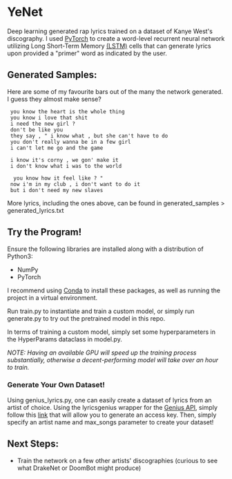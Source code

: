 # YeNet
Deep learning generated rap lyrics trained on a dataset of Kanye West's discography. I used [PyTorch](pytorch.org) to create a word-level recurrent neural network utilizing Long Short-Term Memory [(LSTM)](https://towardsdatascience.com/illustrated-guide-to-lstms-and-gru-s-a-step-by-step-explanation-44e9eb85bf21) cells
that can generate lyrics upon provided a "primer" word as indicated by the user.

## Generated Samples:
Here are some of my favourite bars out of the many the network generated. I guess they almost make sense?
```
 you know the heart is the whole thing 
 you know i love that shit 
 i need the new girl ? 
 don't be like you 
 they say , " i know what , but she can't have to do 
 you don't really wanna be in a few girl 
 i can't let me go and the game 
 
 i know it's corny , we gon' make it 
 i don't know what i was to the world 
 
  you know how it feel like ? " 
 now i'm in my club , i don't want to do it 
 but i don't need my new slaves 
```
More lyrics, including the ones above, can be found in generated_samples > generated_lyrics.txt

## Try the Program!
Ensure the following libraries are installed along with a distribution of Python3:
* NumPy
* PyTorch

I recommend using [Conda](https://docs.conda.io/projects/conda/en/latest/user-guide/install/) to install these packages, as well as running the project in a virtual environment.

Run train.py to instantiate and train a custom model, or simply run generate.py to try out the pretrained model in this repo.

In terms of training a custom model, simply set some hyperparameters in the HyperParams dataclass in model.py. 

*NOTE: Having an available GPU will speed up the training process substantially, otherwise a decent-performing model will take over an hour to train.*

### Generate Your Own Dataset!
Using genius_lyrics.py, one can easily create a dataset of lyrics from an artist of choice. Using the lyricsgenius wrapper for the [Genius API](https://docs.genius.com/), simply follow this [link](https://genius.com/api-clients) that will allow you to generate an access key. Then, simply specify an artist name and max_songs parameter to create your dataset!

## Next Steps:
* Train the network on a few other artists' discographies (curious to see what DrakeNet or DoomBot might produce)


